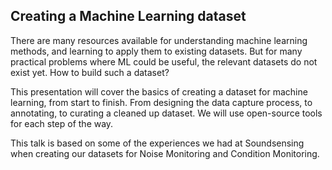 ## Creating a Machine Learning dataset

There are many resources available
for understanding machine learning methods,
and learning to apply them to existing datasets.
But for many practical problems where ML could be useful,
the relevant datasets do not exist yet.
How to build such a dataset?

This presentation will cover the basics of creating
a dataset for machine learning, from start to finish.
From designing the data capture process,
to annotating, to curating a cleaned up dataset.
We will use open-source tools for each step of the way.

This talk is based on some of the experiences we had
at Soundsensing when creating our datasets for
Noise Monitoring and Condition Monitoring.
